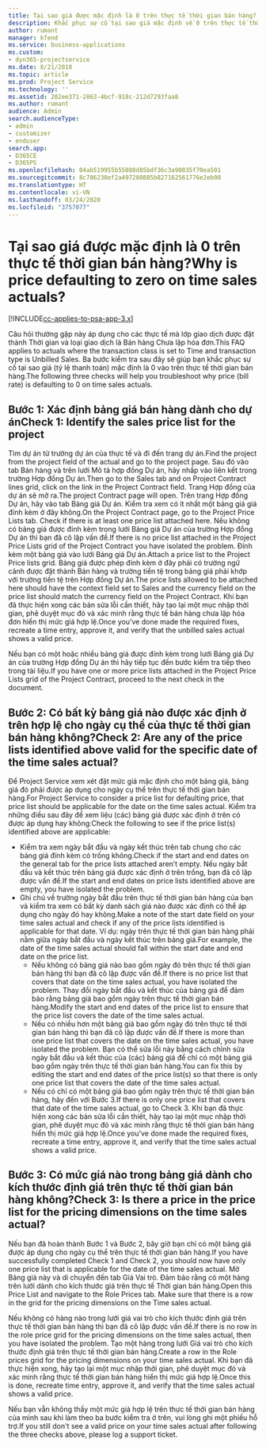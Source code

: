 ```yaml
---
title: Tại sao giá được mặc định là 0 trên thực tế thời gian bán hàng?
description: Khắc phục sự cố tại sao giá mặc định về 0 trên thực tế thời gian bán hàng.
author: rumant
manager: kfend
ms.service: business-applications
ms.custom:
- dyn365-projectservice
ms.date: 8/21/2018
ms.topic: article
ms.prod: Project Service
ms.technology: ''
ms.assetid: 202ee371-2863-4bcf-918c-212d7293faa8
ms.author: rumant
audience: Admin
search.audienceType:
- admin
- customizer
- enduser
search.app:
- D365CE
- D365PS
ms.openlocfilehash: 04ab519955b55088d85bdf36c3a90835f70ea501
ms.sourcegitcommit: 8c786230ef2a497280885b827162561776e2eb00
ms.translationtype: HT
ms.contentlocale: vi-VN
ms.lasthandoff: 03/24/2020
ms.locfileid: "3757077"
---
```

# <a name="why-is-price-defaulting-to-zero-on-time-sales-actuals"></a><span data-ttu-id="e1faa-103">Tại sao giá được mặc định là 0 trên thực tế thời gian bán hàng?</span><span class="sxs-lookup"><span data-stu-id="e1faa-103">Why is price defaulting to zero on time sales actuals?</span></span>

[!INCLUDE[cc-applies-to-psa-app-3.x](../includes/cc-applies-to-psa-app-3x.md)]

<span data-ttu-id="e1faa-104">Câu hỏi thường gặp này áp dụng cho các thực tế mà lớp giao dịch được đặt thành Thời gian và loại giao dịch là Bán hàng Chưa lập hóa đơn.</span><span class="sxs-lookup"><span data-stu-id="e1faa-104">This FAQ applies to actuals where the transaction class is set to Time and transaction type is Unbilled Sales.</span></span> <span data-ttu-id="e1faa-105">Ba bước kiểm tra sau đây sẽ giúp bạn khắc phục sự cố tại sao giá (tỷ lệ thanh toán) mặc định là 0 vào trên thực tế thời gian bán hàng.</span><span class="sxs-lookup"><span data-stu-id="e1faa-105">The following three checks will help you troubleshoot why price (bill rate) is defaulting to 0 on time sales actuals.</span></span>

## <a name="check-1-identify-the-sales-price-list-for-the-project"></a><span data-ttu-id="e1faa-106">Bước 1: Xác định bảng giá bán hàng dành cho dự án</span><span class="sxs-lookup"><span data-stu-id="e1faa-106">Check 1: Identify the sales price list for the project</span></span>

<span data-ttu-id="e1faa-107">Tìm dự án từ trường dự án của thực tế và đi đến trang dự án.</span><span class="sxs-lookup"><span data-stu-id="e1faa-107">Find the project from the project field of the actual and go to the project page.</span></span> <span data-ttu-id="e1faa-108">Sau đó vào tab Bán hàng và trên lưới Mô tả hợp đồng Dự án, hãy nhấp vào liên kết trong trường Hợp đồng Dự án.</span><span class="sxs-lookup"><span data-stu-id="e1faa-108">Then go to the Sales tab and on Project Contract lines grid, click on the link in the Project Contract field.</span></span> <span data-ttu-id="e1faa-109">Trang Hợp đồng của dự án sẽ mở ra.</span><span class="sxs-lookup"><span data-stu-id="e1faa-109">The project Contract page will open.</span></span> <span data-ttu-id="e1faa-110">Trên trang Hợp đồng Dự án, hãy vào tab Bảng giá Dự án. Kiểm tra xem có ít nhất một bảng giá giá đính kèm ở đây không.</span><span class="sxs-lookup"><span data-stu-id="e1faa-110">On the Project Contract page, go to the Project Price Lists tab. Check if there is at least one price list attached here.</span></span> <span data-ttu-id="e1faa-111">Nếu không có bảng giá được đính kèm trong lưới Bảng giá Dự án của trường Hợp đồng Dự án thì bạn đã cô lập vấn đề.</span><span class="sxs-lookup"><span data-stu-id="e1faa-111">If there is no price list attached in the Project Price Lists grid of the Project Contract you have isolated the problem.</span></span> <span data-ttu-id="e1faa-112">Đính kèm một bảng giá vào lưới Bảng giá Dự án.</span><span class="sxs-lookup"><span data-stu-id="e1faa-112">Attach a price list to the Project Price lists grid.</span></span> <span data-ttu-id="e1faa-113">Bảng giá được phép đính kèm ở đây phải có trường ngữ cảnh được đặt thành Bán hàng và trường tiền tệ trong bảng giá phải khớp với trường tiền tệ trên Hợp đồng Dự án.</span><span class="sxs-lookup"><span data-stu-id="e1faa-113">The price lists allowed to be attached here should have the context field set to Sales and the currency field on the price list should match the currency field on the Project Contract.</span></span> <span data-ttu-id="e1faa-114">Khi bạn đã thực hiện xong các bản sửa lỗi cần thiết, hãy tạo lại một mục nhập thời gian, phê duyệt mục đó và xác minh rằng thực tế bán hàng chưa lập hóa đơn hiển thị mức giá hợp lệ.</span><span class="sxs-lookup"><span data-stu-id="e1faa-114">Once you’ve done made the required fixes, recreate a time entry, approve it, and verify that the unbilled sales actual shows a valid price.</span></span> 

<span data-ttu-id="e1faa-115">Nếu bạn có một hoặc nhiều bảng giá được đính kèm trong lưới Bảng giá Dự án của trường Hợp đồng Dự án thì hãy tiếp tục đến bước kiểm tra tiếp theo trong tài liệu.</span><span class="sxs-lookup"><span data-stu-id="e1faa-115">If you have one or more price lists attached in the Project Price Lists grid of the Project Contract, proceed to the next check in the document.</span></span>

## <a name="check-2-are-any-of-the-price-lists-identified-above-valid-for-the-specific-date-of-the-time-sales-actual"></a><span data-ttu-id="e1faa-116">Bước 2: Có bất kỳ bảng giá nào được xác định ở trên hợp lệ cho ngày cụ thể của thực tế thời gian bán hàng không?</span><span class="sxs-lookup"><span data-stu-id="e1faa-116">Check 2: Are any of the price lists identified above valid for the specific date of the time sales actual?</span></span>

<span data-ttu-id="e1faa-117">Để Project Service xem xét đặt mức giá mặc định cho một bảng giá, bảng giá đó phải được áp dụng cho ngày cụ thể trên thực tế thời gian bán hàng.</span><span class="sxs-lookup"><span data-stu-id="e1faa-117">For Project Service to consider a price list for defaulting price, that price list should be applicable for the date on the time sales actual.</span></span> <span data-ttu-id="e1faa-118">Kiểm tra những điều sau đây để xem liệu (các) bảng giá được xác định ở trên có được áp dụng hay không:</span><span class="sxs-lookup"><span data-stu-id="e1faa-118">Check the following to see if the price list(s) identified above are applicable:</span></span>
- <span data-ttu-id="e1faa-119">Kiểm tra xem ngày bắt đầu và ngày kết thúc trên tab chung cho các bảng giá đính kèm có trống không.</span><span class="sxs-lookup"><span data-stu-id="e1faa-119">Check if the start and end dates on the general tab for the price lists attached aren’t empty.</span></span> <span data-ttu-id="e1faa-120">Nếu ngày bắt đầu và kết thúc trên bảng giá được xác định ở trên trống, bạn đã cô lập được vấn đề.</span><span class="sxs-lookup"><span data-stu-id="e1faa-120">If the start and end dates on price lists identified above are empty, you have isolated the problem.</span></span> 
- <span data-ttu-id="e1faa-121">Ghi chú về trường ngày bắt đầu trên thực tế thời gian bán hàng của bạn và kiểm tra xem có bất kỳ danh sách giá nào được xác định có thể áp dụng cho ngày đó hay không.</span><span class="sxs-lookup"><span data-stu-id="e1faa-121">Make a note of the start date field on your time sales actual and check if any of the price lists identified is applicable for that date.</span></span> <span data-ttu-id="e1faa-122">Ví dụ: ngày trên thực tế thời gian bán hàng phải nằm giữa ngày bắt đầu và ngày kết thúc trên bảng giá.</span><span class="sxs-lookup"><span data-stu-id="e1faa-122">For example, the date of the time sales actual should fall within the start date and end date on the price list.</span></span> 
    - <span data-ttu-id="e1faa-123">Nếu không có bảng giá nào bao gồm ngày đó trên thực tế thời gian bán hàng thì bạn đã cô lập được vấn đề.</span><span class="sxs-lookup"><span data-stu-id="e1faa-123">If there is no price list that covers that date on the time sales actual, you have isolated the problem.</span></span> <span data-ttu-id="e1faa-124">Thay đổi ngày bắt đầu và kết thúc của bảng giá để đảm bảo rằng bảng giá bao gồm ngày trên thực tế thời gian bán hàng.</span><span class="sxs-lookup"><span data-stu-id="e1faa-124">Modify the start and end dates of the price list to ensure that the price list covers the date of the time sales actual.</span></span> 
    - <span data-ttu-id="e1faa-125">Nếu có nhiều hơn một bảng giá bao gồm ngày đó trên thực tế thời gian bán hàng thì bạn đã cô lập được vấn đề.</span><span class="sxs-lookup"><span data-stu-id="e1faa-125">If there is more than one price list that covers the date on the time sales actual, you have isolated the problem.</span></span> <span data-ttu-id="e1faa-126">Bạn có thể sửa lỗi này bằng cách chỉnh sửa ngày bắt đầu và kết thúc của (các) bảng giá để chỉ có một bảng giá bao gồm ngày trên thực tế thời gian bán hàng.</span><span class="sxs-lookup"><span data-stu-id="e1faa-126">You can fix this by editing the start and end dates of the price list(s) so that there is only one price list that covers the date of the time sales actual.</span></span> 
    - <span data-ttu-id="e1faa-127">Nếu có chỉ có một bảng giá bao gồm ngày trên thực tế thời gian bán hàng, hãy đến với Bước 3.</span><span class="sxs-lookup"><span data-stu-id="e1faa-127">If there is only one price list that covers that date of the time sales actual, go to Check 3.</span></span>
<span data-ttu-id="e1faa-128">Khi bạn đã thực hiện xong các bản sửa lỗi cần thiết, hãy tạo lại một mục nhập thời gian, phê duyệt mục đó và xác minh rằng thực tế thời gian bán hàng hiển thị mức giá hợp lệ.</span><span class="sxs-lookup"><span data-stu-id="e1faa-128">Once you’ve done made the required fixes, recreate a time entry, approve it, and verify that the time sales actual shows a valid price.</span></span>

## <a name="check-3-is-there-a-price-in-the-price-list-for-the-pricing-dimensions-on-the-time-sales-actual"></a><span data-ttu-id="e1faa-129">Bước 3: Có mức giá nào trong bảng giá dành cho kích thước định giá trên thực tế thời gian bán hàng không?</span><span class="sxs-lookup"><span data-stu-id="e1faa-129">Check 3: Is there a price in the price list for the pricing dimensions on the time sales actual?</span></span>

<span data-ttu-id="e1faa-130">Nếu bạn đã hoàn thành Bước 1 và Bước 2, bây giờ bạn chỉ có một bảng giá được áp dụng cho ngày cụ thể trên thực tế thời gian bán hàng.</span><span class="sxs-lookup"><span data-stu-id="e1faa-130">If you have successfully completed Check 1 and Check 2, you should now have only one price list that is applicable for the date of the time sales actual.</span></span> <span data-ttu-id="e1faa-131">Mở Bảng giá này và di chuyển đến tab Giá Vai trò. Đảm bảo rằng có một hàng trên lưới dành cho kích thước giá trên thực tế Thời gian bán hàng.</span><span class="sxs-lookup"><span data-stu-id="e1faa-131">Open this Price List and navigate to the Role Prices tab. Make sure that there is a row in the grid for the pricing dimensions on the Time sales actual.</span></span>

<span data-ttu-id="e1faa-132">Nếu không có hàng nào trong lưới giá vai trò cho kích thước định giá trên thực tế thời gian bán hàng thì bạn đã cô lập được vấn đề.</span><span class="sxs-lookup"><span data-stu-id="e1faa-132">If there is no row in the role price grid for the pricing dimensions on the time sales actual, then you have isolated the problem.</span></span> <span data-ttu-id="e1faa-133">Tạo một hàng trong lưới Giá vai trò cho kích thước định giá trên thực tế thời gian bán hàng.</span><span class="sxs-lookup"><span data-stu-id="e1faa-133">Create a row in the Role prices grid for the pricing dimensions on your time sales actual.</span></span> <span data-ttu-id="e1faa-134">Khi bạn đã thực hiện xong, hãy tạo lại một mục nhập thời gian, phê duyệt mục đó và xác minh rằng thực tế thời gian bán hàng hiển thị mức giá hợp lệ.</span><span class="sxs-lookup"><span data-stu-id="e1faa-134">Once this is done, recreate time entry, approve it, and verify that the time sales actual shows a valid price.</span></span>

<span data-ttu-id="e1faa-135">Nếu bạn vẫn không thấy một mức giá hợp lệ trên thực tế thời gian bán hàng của mình sau khi làm theo ba bước kiểm tra ở trên, vui lòng ghi một phiếu hỗ trợ.</span><span class="sxs-lookup"><span data-stu-id="e1faa-135">If you still don't see a valid price on your time sales actual after following the three checks above, please log a support ticket.</span></span> 

